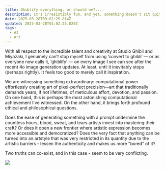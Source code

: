 ```yaml
---
title: Ghiblify everything, or should we?....
description: It's irresistibly fun, and yet, something doesn't sit quite right.
date: 2025-03-28T03:02:25.814Z
updated: 2025-03-28T03:02:25.820Z
tags:
  - AI
  - Art
---
```

With all respect to the incredible talent and creativity at Studio Ghibli and Miyazaki, I genuinely can’t stop myself from using ‘convert to ghibli’ — or as everyone now calls it, ‘ghiblify’ — on every image I see can see after the recent 4o image generation updates. At least, until it inevitably stops (perhaps rightly). It feels too good to merely call it inspiration.

We are witnessing something extraordinary: computational power effortlessly creating art of pixel-perfect precision—art that traditionally demands years, if not lifetimes, of meticulous effort, devotion, and passion. On one hand, this is perhaps the most astonishing computational achievement I've witnessed. On the other hand, it brings forth profound ethical and philosophical questions.

Does the ease of generating something with a prompt undermine the countless hours, blood, sweat, and tears artists invest into mastering their craft? Or does it open a new frontier where artistic expression becomes more accessible and democratized? Does the very fact that anything can be turned into an artstyle that was very restricted in its quantity due to the artistic barriers - lessen the authenticity and makes us more "bored" of it?

Two truths can co-exist, and in this case - seem to be very conflicting.

![](/img/eternal_sunshine.png)